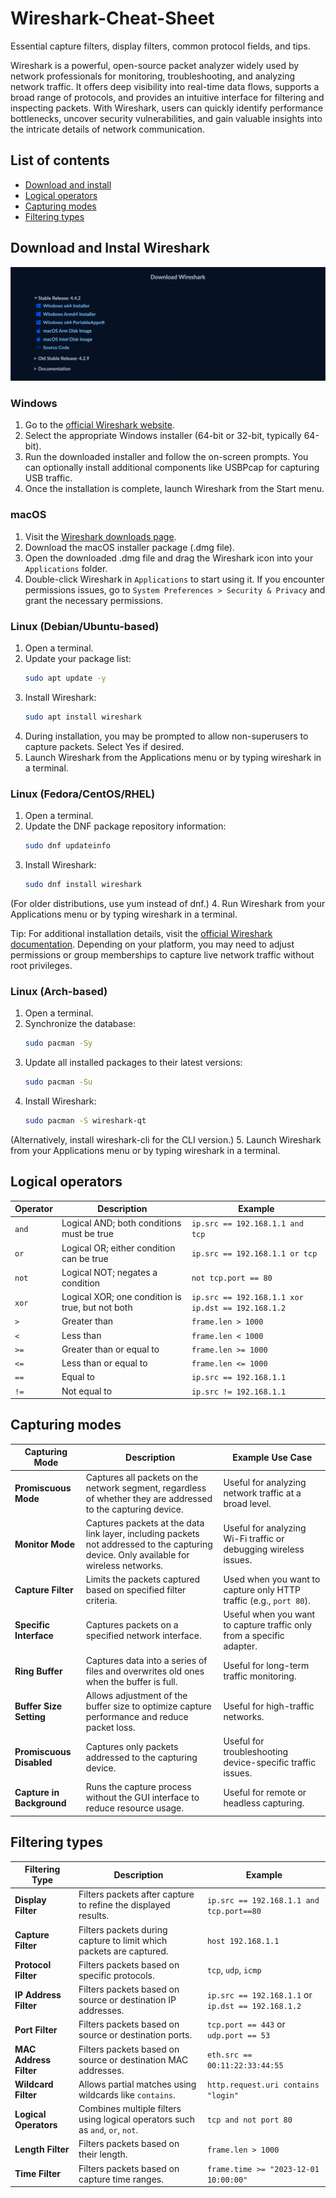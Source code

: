 # Wireshark-Cheat-Sheet
 Essential capture filters, display filters, common protocol fields, and tips.

 Wireshark is a powerful, open-source packet analyzer widely used by network professionals for monitoring, troubleshooting, and analyzing network traffic. It offers deep visibility into real-time data flows, supports a broad range of protocols, and provides an intuitive interface for filtering and inspecting packets. With Wireshark, users can quickly identify performance bottlenecks, uncover security vulnerabilities, and gain valuable insights into the intricate details of network communication.

## List of contents
- [Download and install](#download)
- [Logical operators](#logical-operators)
- [Capturing modes](#capturing-modes)
- [Filtering types](#filtering-types)

## <a name="download">Download and Instal Wireshark</a>
![Download Wireshark](/imgs/download.jpg)

### Windows
1. Go to the [official Wireshark website](https://www.wireshark.org/download.html).
2. Select the appropriate Windows installer (64-bit or 32-bit, typically 64-bit).
3. Run the downloaded installer and follow the on-screen prompts.
You can optionally install additional components like USBPcap for capturing USB traffic.
4. Once the installation is complete, launch Wireshark from the Start menu.

### macOS
1. Visit the [Wireshark downloads page](https://www.wireshark.org/download.html).
2. Download the macOS installer package (.dmg file).
3. Open the downloaded .dmg file and drag the Wireshark icon into your `Applications` folder.
4. Double-click Wireshark in `Applications` to start using it.
If you encounter permissions issues, go to `System Preferences > Security & Privacy` and grant the necessary permissions.

### Linux (Debian/Ubuntu-based)
1. Open a terminal.
2. Update your package list:
   ```bash
   sudo apt update -y
   ```
3. Install Wireshark:
   ```bash
   sudo apt install wireshark
   ```
4.	During installation, you may be prompted to allow non-superusers to capture packets. Select Yes if desired.
5.	Launch Wireshark from the Applications menu or by typing wireshark in a terminal.

### Linux (Fedora/CentOS/RHEL)
1. Open a terminal.
2. Update the DNF package repository information:
   ```bash
   sudo dnf updateinfo
   ```
3. Install Wireshark:
   ```bash
   sudo dnf install wireshark
   ```
(For older distributions, use yum instead of dnf.)
4.	Run Wireshark from your Applications menu or by typing wireshark in a terminal.

Tip: For additional installation details, visit the [official Wireshark documentation](https://www.wireshark.org/docs/). Depending on your platform, you may need to adjust permissions or group memberships to capture live network traffic without root privileges.


### Linux (Arch-based)
1. Open a terminal.
2. Synchronize the database:
   ```bash
   sudo pacman -Sy
   ```
3. Update all installed packages to their latest versions:
   ```bash
   sudo pacman -Su
   ```
4. Install Wireshark:
   ```bash
   sudo pacman -S wireshark-qt
   ```
(Alternatively, install wireshark-cli for the CLI version.)
5. Launch Wireshark from your Applications menu or by typing wireshark in a terminal.


## <a name="logical-operators">Logical operators</a>
| Operator          | Description                                     | Example                            |
|-------------------|-------------------------------------------------|------------------------------------|
| `and`            | Logical AND; both conditions must be true       | `ip.src == 192.168.1.1 and tcp`   |
| `or`             | Logical OR; either condition can be true        | `ip.src == 192.168.1.1 or tcp`    |
| `not`            | Logical NOT; negates a condition                | `not tcp.port == 80`              |
| `xor`            | Logical XOR; one condition is true, but not both| `ip.src == 192.168.1.1 xor ip.dst == 192.168.1.2` |
| `>`              | Greater than                                    | `frame.len > 1000`                |
| `<`              | Less than                                       | `frame.len < 1000`                |
| `>=`             | Greater than or equal to                        | `frame.len >= 1000`               |
| `<=`             | Less than or equal to                           | `frame.len <= 1000`               |
| `==`             | Equal to                                        | `ip.src == 192.168.1.1`           |
| `!=`             | Not equal to                                    | `ip.src != 192.168.1.1`           |


## <a name="captruting-modes">Capturing modes</a>
| Capturing Mode       | Description                                                                                  | Example Use Case                             |
|----------------------|----------------------------------------------------------------------------------------------|---------------------------------------------|
| **Promiscuous Mode** | Captures all packets on the network segment, regardless of whether they are addressed to the capturing device. | Useful for analyzing network traffic at a broad level. |
| **Monitor Mode**     | Captures packets at the data link layer, including packets not addressed to the capturing device. Only available for wireless networks. | Useful for analyzing Wi-Fi traffic or debugging wireless issues. |
| **Capture Filter**   | Limits the packets captured based on specified filter criteria.                              | Used when you want to capture only HTTP traffic (e.g., `port 80`). |
| **Specific Interface** | Captures packets on a specified network interface.                                          | Useful when you want to capture traffic only from a specific adapter. |
| **Ring Buffer**      | Captures data into a series of files and overwrites old ones when the buffer is full.         | Useful for long-term traffic monitoring.    |
| **Buffer Size Setting** | Allows adjustment of the buffer size to optimize capture performance and reduce packet loss. | Useful for high-traffic networks.           |
| **Promiscuous Disabled** | Captures only packets addressed to the capturing device.                                 | Useful for troubleshooting device-specific traffic issues. |
| **Capture in Background** | Runs the capture process without the GUI interface to reduce resource usage.             | Useful for remote or headless capturing.    |


## <a name="filtering-types">Filtering types</a>
| Filtering Type       | Description                                                                    | Example                                |
|----------------------|--------------------------------------------------------------------------------|----------------------------------------|
| **Display Filter**   | Filters packets after capture to refine the displayed results.                | `ip.src == 192.168.1.1 and tcp.port==80` |
| **Capture Filter**   | Filters packets during capture to limit which packets are captured.           | `host 192.168.1.1`                     |
| **Protocol Filter**  | Filters packets based on specific protocols.                                  | `tcp`, `udp`, `icmp`                   |
| **IP Address Filter**| Filters packets based on source or destination IP addresses.                  | `ip.src == 192.168.1.1` or `ip.dst == 192.168.1.2` |
| **Port Filter**      | Filters packets based on source or destination ports.                         | `tcp.port == 443` or `udp.port == 53`  |
| **MAC Address Filter**| Filters packets based on source or destination MAC addresses.                 | `eth.src == 00:11:22:33:44:55`         |
| **Wildcard Filter**  | Allows partial matches using wildcards like `contains`.                       | `http.request.uri contains "login"`    |
| **Logical Operators**| Combines multiple filters using logical operators such as `and`, `or`, `not`. | `tcp and not port 80`                  |
| **Length Filter**    | Filters packets based on their length.                                        | `frame.len > 1000`                     |
| **Time Filter**      | Filters packets based on capture time ranges.                                 | `frame.time >= "2023-12-01 10:00:00"`  |


